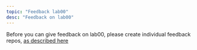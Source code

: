 ```yaml
---
topic: "Feedback lab00"
desc: "Feedback on lab00"
---
```


Before you can give feedback on lab00, please create individual feedback repos, [as described here](feedback-repos/)

